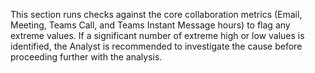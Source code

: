 
This section runs checks against the core collaboration metrics (Email, Meeting, Teams Call, and Teams Instant Message hours) to flag any extreme values. If a significant number of extreme high or low values is identified, the Analyst is recommended to investigate the cause before proceeding further with the analysis.         


 
 
     
 
